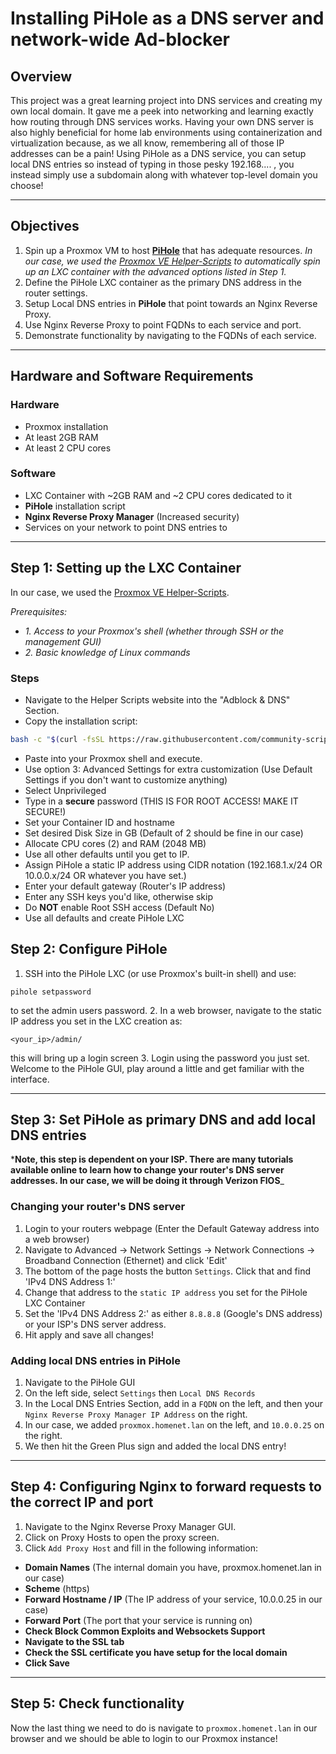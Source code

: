 # Installing PiHole as a DNS server and network-wide Ad-blocker

## Overview

This project was a great learning project into DNS services and creating my own local domain. It gave me a peek into networking and learning exactly how routing through DNS services works. Having your own DNS server is also highly beneficial for home lab environments using containerization and virtualization because, as we all know, remembering all of those IP addresses can be a pain! Using PiHole as a DNS service, you can setup local DNS entries so instead of typing in those pesky 192.168.... , you instead simply use a subdomain along with whatever top-level domain you choose!

---

## Objectives

1. Spin up a Proxmox VM to host **[PiHole](https://pi-hole.net/)** that has adequate resources.
    _In our case, we used the [Proxmox VE Helper-Scripts](https://community-scripts.github.io/ProxmoxVE/) to automatically spin up an LXC container with the advanced options listed in Step 1._
2. Define the PiHole LXC container as the primary DNS address in the router settings.
3. Setup Local DNS entries in **PiHole** that point towards an Nginx Reverse Proxy.
4. Use Nginx Reverse Proxy to point FQDNs to each service and port.
5. Demonstrate functionality by navigating to the FQDNs of each service.

---

## Hardware and Software Requirements

### Hardware

- Proxmox installation
- At least 2GB RAM
- At least 2 CPU cores

### Software

- LXC Container with ~2GB RAM and ~2 CPU cores dedicated to it
- **PiHole** installation script
- **Nginx Reverse Proxy Manager** (Increased security)
- Services on your network to point DNS entries to

---

## Step 1: Setting up the LXC Container

In our case, we used the [Proxmox VE Helper-Scripts](https://community-scripts.github.io/ProxmoxVE/).

_Prerequisites:_

- _1. Access to your Proxmox's shell (whether through SSH or the management GUI)_
- _2. Basic knowledge of Linux commands_

### Steps

- Navigate to the Helper Scripts website into the "Adblock & DNS" Section.
- Copy the installation script:

```bash
bash -c "$(curl -fsSL https://raw.githubusercontent.com/community-scripts/ProxmoxVE/main/ct/pihole.sh)"
```

- Paste into your Proxmox shell and execute.
- Use option 3: Advanced Settings for extra customization (Use Default Settings if you don't want to customize anything)
- Select Unprivileged
- Type in a **secure** password (THIS IS FOR ROOT ACCESS! MAKE IT SECURE!)
- Set your Container ID and hostname
- Set desired Disk Size in GB (Default of 2 should be fine in our case)
- Allocate CPU cores (2) and RAM (2048 MB)
- Use all other defaults until you get to IP.
- Assign PiHole a static IP address using CIDR notation (192.168.1.x/24 OR 10.0.0.x/24 OR whatever you have set.)
- Enter your default gateway (Router's IP address)
- Enter any SSH keys you'd like, otherwise skip
- Do **NOT** enable Root SSH access (Default No)
- Use all defaults and create PiHole LXC

## Step 2: Configure PiHole

1. SSH into the PiHole LXC (or use Proxmox's built-in shell) and use:

```pihole setpassword```

to set the admin users password.
2. In a web browser, navigate to the static IP address  you set in the LXC creation as:

```<your_ip>/admin/```

this will bring up a login screen
3. Login using the password you just set.
Welcome to the PiHole GUI, play around a little and get familiar with the interface.

---

## Step 3: Set PiHole as primary DNS and add local DNS entries

***Note, this step is dependent on your ISP. There are many tutorials available online to learn how to change your router's DNS server addresses. In our case, we will be doing it through Verizon FIOS**_

### Changing your router's DNS server

1. Login to your routers webpage (Enter the Default Gateway address into a web browser)
2. Navigate to Advanced -> Network Settings -> Network Connections -> Broadband Connection (Ethernet) and click 'Edit'
3. The bottom of the page hosts the button `Settings`. Click that and find 'IPv4 DNS Address 1:'
4. Change that address to the `static IP address` you set for the PiHole LXC Container
5. Set the 'IPv4 DNS Address 2:' as either `8.8.8.8` (Google's DNS address) or your ISP's DNS server address.
6. Hit apply and save all changes!

### Adding local DNS entries in PiHole

1. Navigate to the PiHole GUI
2. On the left side, select `Settings` then `Local DNS Records`
3. In the Local DNS Entries Section, add in a `FQDN` on the left, and then your `Nginx Reverse Proxy Manager IP Address` on the right.
4. In our case, we added `proxmox.homenet.lan` on the left, and `10.0.0.25` on the right.
5. We then hit the Green Plus sign and added the local DNS entry!

---

## Step 4: Configuring Nginx to forward requests to the correct IP and port

1. Navigate to the Nginx Reverse Proxy Manager GUI.
2. Click on Proxy Hosts to open the proxy screen.
3. Click `Add Proxy Host` and fill in the following information:

- **Domain Names** (The internal domain you have, proxmox.homenet.lan in our case)
- **Scheme** (https)
- **Forward Hostname / IP** (The IP address of your service, 10.0.0.25 in our case)
- **Forward Port** (The port that your service is running on)
- **Check Block Common Exploits and Websockets Support**
- **Navigate to the SSL tab**
- **Check the SSL certificate you have setup for the local domain**
- **Click Save**

---

## Step 5: Check functionality

Now the last thing we need to do is navigate to `proxmox.homenet.lan` in our browser and we should be able to login to our Proxmox instance!
